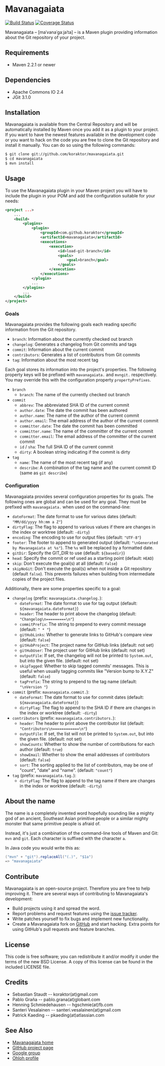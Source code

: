 Mavanagaiata
============

[![Build Status](https://secure.travis-ci.org/koraktor/mavanagaiata.png)](https://travis-ci.org/koraktor/mavanagaiata)
[![Coverage Status](https://coveralls.io/repos/koraktor/mavanagaiata/badge.png?branch=master)](https://coveralls.io/r/koraktor/mavanagaiata?branch=master)

Mavanagaiata – \[maˈvanaˈɡaːjaˈta\] – is a Maven plugin providing information
about the Git repository of your project.

## Requirements

 * Maven 2.2.1 or newer

## Dependencies

 * Apache Commons IO 2.4
 * JGit 3.1.0

## Installation

Mavanagaiata is available from the Central Repository and will be automatically
installed by Maven once you add it as a plugin to your project. If you want to
have the newest features available in the development code or you want to hack
on the code you are free to clone the Git repository and install it manually.
You can do so using the following commands:

```bash
$ git clone git://github.com/koraktor/mavanagaiata.git
$ cd mavanagaiata
$ mvn install
```

## Usage

To use the Mavanagaiata plugin in your Maven project you will have to include
the plugin in your POM and add the configuration suitable for your needs:

```xml
<project ...>
    ...
    <build>
        <plugins>
            <plugin>
                <groupId>com.github.koraktor</groupId>
                <artifactId>mavanagaiata</artifactId>
                <executions>
                    <execution>
                        <id>load-git-branch</id>
                        <goals>
                            <goal>branch</goal>
                        </goals>
                    </execution>
                </executions>
            </plugin>
            ...
        </plugins>
        ...
    </build>
</project>
```

### Goals

Mavanagaiata provides the following goals each reading specific information from
the Git repository.

 * `branch`:       Information about the currently checked out branch
 * `changelog`:    Generates a changelog from Git commits and tags
 * `commit`:       Information about the current commit
 * `contributors`: Generates a list of contributors from Git commits
 * `tag`:          Information about the most recent tag

Each goal stores its information into the project's properties. The following
property keys will be prefixed with `mavanagaiata.` and `mvngit.` respectively.
You may override this with the configuration property `propertyPrefixes`.

 * `branch`
   * `branch`: The name of the currently checked out branch
 * `commit`
   * `abbrev`:          The abbreviated SHA ID of the current commit
   * `author.date`:     The date the commit has been authored
   * `author.name`:     The name of the author of the current commit
   * `author.email`:    The email address of the author of the current commit
   * `committer.date`:  The date the commit has been committed
   * `committer.name`:  The name of the committer of the current commit
   * `committer.email`: The email address of the committer of the current
                        commit
   * `id` / `sha`:      The full SHA ID of the current commit
   * `dirty`:           A boolean string indicating if the commit is dirty
 * `tag`
   * `name`:     The name of the most recent tag (if any)
   * `describe`: A combination of the tag name and the current commit ID
     (same as `git describe`)

### Configuration

Mavanagaiata provides several configuration properties for its goals. The
following ones are global and can be used for any goal. They must be prefixed
with `mavanagaiata.` when used on the command-line:

 * `dateFormat`: The date format to use for various dates (default:
                 `"MM/dd/yyyy hh:mm a Z"`)
 * `dirtyFlag`:  The flag to append to various values if there are changes in
                 the index or worktree (default: `-dirty`)
 * `encoding`:   The encoding to use for output files (default: `"UTF-8"`)
 * `footer`:     The footer to append to generated output (default:
                 `"\nGenerated by Mavanagaiata at %s"`). The `%s` will be
                 replaced by a formatted date.
 * `gitDir`:     Specify the GIT_DIR to use (default: `${basedir}`)
 * `head`:       Specify the commit or ref used as a starting point (default:
                 `HEAD`)
 * `skip`:       Don't execute the goal(s) at all (default: `false`)
 * `skipNoGit`:  Don't execute the goal(s) when not inside a Git repository
                 (default `false`). This prevents failures when building from
                 intermediate copies of the project files.

Additionally, there are some properties specific to a goal:

 * `changelog` (prefix: `mavanagaiata.changelog.`):
   * `dateFormat`:    The date format to use for tag output (default:
                      `${mavanagaiata.dateFormat}`)
   * `header`:        The header to print above the changelog (default:
                      `"Changelog\n=========\n"`)
   * `commitPrefix`:  The string to prepend to every commit message (default:
                      `" * "`)
   * `gitHubLinks`:   Whether to generate links to GitHub's compare view
                      (default: `false`)
   * `gitHubProject`: The project name for GitHub links (default: not set)
   * `gitHubUser`:    The project user for GitHub links (default: not set)
   * `outputFile`:    If set, the changelog will not be printed to
                      `System.out`, but into the given file. (default: not set)
   * `skipTagged`:    Whether to skip tagged commits' messages. This is useful
                      when usually tagging commits like "Version bump to X.Y.Z"
                      (default: `false`)
   * `tagPrefix`:     The string to prepend to the tag name (default:
                      `"\nVersion "`)
 * `commit` (prefix: `mavanagaiata.commit.`):
   * `dateFormat`: The date format to use for commit dates (default:
                   `${mavanagaiata.dateFormat}`)
   * `dirtyFlag`:  The flag to append to the SHA ID if there are changes in the
                   index or worktree (default: `-dirty`)
 * `contributors` (prefix: `mavanagaiata.contributors.`):
   * `header`:     The header to print above the contributor list (default:
                   `"Contributors\n============\n"`)
   * `outputFile`: If set, the list will not be printed to `System.out`, but
                   into the given file. (default: not set)
   * `showCounts`: Whether to show the number of contributions for each author
                   (default: `true`)
   * `showEmail`:  Whether to show the email addresses of contributors
                   (default: `false`)
   * `sort`:       The sorting applied to the list of contributors, may be one
                   of "count", "date" and "name". (default: `"count"`)
 * `tag` (prefix: `mavanagaiata.tag.`):
   * `dirtyFlag`: The flag to append to the tag name if there are changes in
                  the index or worktree (default: `-dirty`)

## About the name

The name is a completely invented word hopefully sounding like a mighty god of
an ancient, Southeast Asian primitive people or a similar mighty monster that
same primitive people is afraid of.

Instead, it's just a combination of the command-line tools of Maven and Git:
`mvn` and `git`. Each character is suffixed with the character `a`.

In Java code you would write this as:

```java
("mvn" + "git").replaceAll("(.)", "$1a")
=> "mavanagaiata"
```

## Contribute

Mavanagaiata is an open-source project. Therefore you are free to help
improving it. There are several ways of contributing to Mavanagaiata's
development:

* Build projects using it and spread the word.
* Report problems and request features using the [issue tracker][2].
* Write patches yourself to fix bugs and implement new functionality.
* Create a Mavanagaiata fork on [GitHub][1] and start hacking. Extra points for
  using GitHub's pull requests and feature branches.

## License

This code is free software; you can redistribute it and/or modify it under the
terms of the new BSD License. A copy of this license can be found in the
included LICENSE file.

## Credits

* Sebastian Staudt -- koraktor(at)gmail.com
* Pablo Graña -- pablo.grana(at)globant.com
* Henning Schmiedehausen -- hgschmie(at)fb.com
* Santeri Vesalainen -- santeri.vesalainen(at)gmail.com
* Patrick Kaeding -- pkaeding(at)atlassian.com

## See Also

* [Mavanagaiata home](https://koraktor.de/mavanagaiata)
* [GitHub project page](https://github.com/koraktor/mavanagaiata)
* [Google group](http://groups.google.com/group/mavanagaiata)
* [Ohloh profile](http://www.ohloh.net/projects/mavanagaiata)

 [1]: https://github.com/koraktor/mavanagaiata
 [2]: https://github.com/koraktor/mavanagaiata/issues
